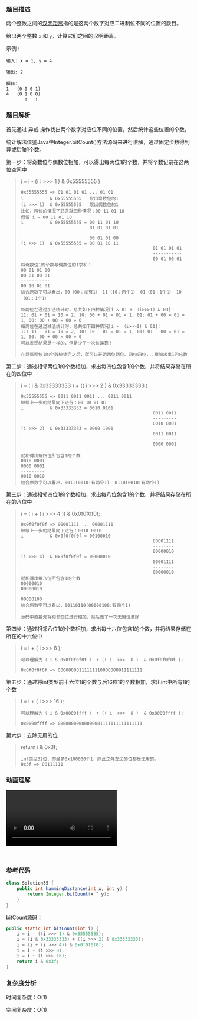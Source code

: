 ### 题目描述

两个整数之间的[汉明距离](https://baike.baidu.com/item/汉明距离)指的是这两个数字对应二进制位不同的位置的数目。

给出两个整数 `x` 和 `y`，计算它们之间的汉明距离。

示例 :

```
输入: x = 1, y = 4

输出: 2

解释:
1   (0 0 0 1)
4   (0 1 0 0)
       ↑   ↑
```

### 题目解析

首先通过 异或 操作找出两个数字对应位不同的位置，然后统计这些位置的个数。

统计解法借鉴Java中Integer.bitCount()方法源码来进行讲解，通过固定步数得到异或后1的个数。

第一步：将奇数位与偶数位相加，可以得出每两位1的个数，并将个数记录在这两位空间中

> i = i - (( i >>> 1 ) & 0x55555555 )
>
> ```
> 0x55555555 => 01 01 01 01 ... 01 01
> i          & 0x55555555   取出奇数位的1
> (i >>> 1)  & 0x55555555   取出偶数位的1
> 比如，两位的情况下总共就四种情况：00 11 01 10 
> 假设 i = 00 11 01 10 
> i          & 0x55555555 = 00 11 01 10 
>                           01 01 01 01
>                           -----------
>                           00 01 01 00
> (i >>> 1)  & 0x55555555 = 00 01 10 11 
> 													01 01 01 01
> 													-----------
> 													00 01 00 01
> 将奇数位1的个数与偶数位的1求和：
> 00 01 01 00
> 00 01 00 01
> -----------
> 00 10 01 01
> 结合原数字可以看出，00（00：没有1） 11（10：两个1） 01（01：1个1） 10（01：1个1） 
> 
> 每两位在通过加法统计时，总共如下四种情况[i & 01 + （i>>>1) & 01]：
> 11: 01 + 01 = 10 = 2, 10: 00 + 01 = 01 = 1, 01: 01 + 00 = 01 = 1, 00: 00 + 00 = 00 = 0 
> 每两位在通过减法统计时，总共如下四种情况[i - （i>>>1) & 01]：
> 11: 11 - 01 = 10 = 2, 10: 10 - 01 = 01 = 1, 01: 01 - 00 = 01 = 1, 00: 00 + 00 = 00 = 0
> 可以发现结果是一样的，但是少了一次位运算！
> 
> 在将每两位1的个数统计完之后，就可以开始两位两位、四位四位...相加求出1的总数
> ```

第二步：通过相邻两位1的个数相加，求出每四位包含1的个数，并将结果存储在所在的四位中

> i = ( i & 0x33333333 ) + (( i >>> 2 ) & 0x33333333 )
>
> ```
> 0x55555555 => 0011 0011 0011 ... 0011 0011
> 继续上一步的结果向下进行：00 10 01 01
> i          & 0x33333333 = 0010 0101
> 													0011 0011
> 													---------
> 													0010 0001
> (i >>> 2)  & 0x33333333 = 0000 1001
> 													0011 0011
> 													---------
> 													0000 0001
> 												
> 就和得出每四位所包含1的个数
> 0010 0001
> 0000 0001
> ---------
> 0010 0010
> 结合原数字可以看出，0011(0010:有两个1)  0110(0010:有两个1)
> ```

第三步：通过相邻四位1的个数相加，求出每八位包含1的个数，并将结果存储在所在的八位中

>i = ( i + ( i >>> 4 )) & 0x0f0f0f0f;
>
>```
>0x0f0f0f0f => 00001111 ... 00001111‬
>继续上一步的结果向下进行：0010 0010
>i          & 0x0f0f0f0f = 00100010
>													00001111
>													--------
>													00000010
>(i >>> 4)  & 0x0f0f0f0f = 00000010
>													00001111
>													--------
>													00000010
>就和得出每八位所包含1的个数
>00000010
>00000010
>--------
>00000100
>结合原数字可以看出，00110110(00000100:有四个1)
>
>源码中直接先将相邻四位进行相加，然后做了一次无用位清除
>```

第四步：通过相邻八位1的个数相加，求出每十六位包含1的个数，并将结果存储在所在的十六位中

> i = i + ( i  >>>  8 );
>
> ```
> 可以理解为（ i & 0x0f0f0f0f ） + (( i  >>>  8 )  & 0x0f0f0f0f );
> 
> 0x0f0f0f0f => 00000000111111110000000011111111
> ```

第五步：通过将int类型前十六位1的个数与后16位1的个数相加，求出int中所有1的个数

> i = i + ( i >>> 16 );
>
> ```
> 可以理解为（ i & 0x0000ffff ） + (( i  >>>  8 )  & 0x0000ffff );
> 
> 0x0000ffff => 00000000000000001111111111111111‬
> ```

第六步：去除无用的位

> return i & 0x3f;
>
> ```
> int类型32位，即最多0x100000个1，除此之外左边的位都是无用的。
> 0x3f => 00111111‬
> ```

### 动画理解

![](../Animation/Animation.mp4)


‎⁨

### 参考代码

```java
class Solution35 {
    public int hammingDistance(int x, int y) {
        return Integer.bitCount(x ^ y); 
    }
}
```

bitCount源码：

```java
public static int bitCount(int i) {
    i = i - ((i >>> 1) & 0x55555555);
    i = (i & 0x33333333) + ((i >>> 2) & 0x33333333);
    i = (i + (i >>> 4)) & 0x0f0f0f0f;
    i = i + (i >>> 8);
    i = i + (i >>> 16);
    return i & 0x3f;
}
```

### 复杂度分析

时间复杂度：O(1)

空间复杂度：O(1)